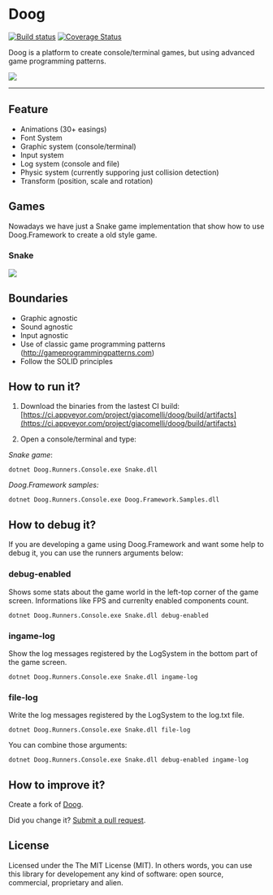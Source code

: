 Doog
===========

[![Build status](https://ci.appveyor.com/api/projects/status/57spmopic2m8kau5?svg=true)](https://ci.appveyor.com/project/giacomelli/doog) [![Coverage Status](https://coveralls.io/repos/github/giacomelli/Doog/badge.svg?branch=master)](https://coveralls.io/github/giacomelli/Doog?branch=master)

Doog is a platform to create console/terminal games, but using advanced game programming patterns.

![](docs/gifs/Easings-2017-09-16.gif)

--------

## Feature
* Animations (30+ easings)
* Font System
* Graphic system (console/terminal)
* Input system
* Log system (console and file)
* Physic system (currently supporing just collision detection)
* Transform (position, scale and rotation)

## Games
Nowadays we have just a Snake game implementation that show how to use Doog.Framework to create a old style game. 

### Snake
![](docs/gifs/Snake-2017-09-16.gif)

## Boundaries
* Graphic agnostic
* Sound agnostic
* Input agnostic
* Use of classic game programming patterns (http://gameprogrammingpatterns.com)
* Follow the SOLID principles

## How to run it?
1. Download the binaries from the lastest CI build: [https://ci.appveyor.com/project/giacomelli/doog/build/artifacts](https://ci.appveyor.com/project/giacomelli/doog/build/artifacts)

2. Open a console/terminal and type:

*Snake game*:

```shell
dotnet Doog.Runners.Console.exe Snake.dll
```

*Doog.Framework samples:*

```shell
dotnet Doog.Runners.Console.exe Doog.Framework.Samples.dll
```

## How to debug it?
If you are developing a game using Doog.Framework and want some help to debug it, you can use the runners arguments below:

### debug-enabled
Shows some stats about the game world in the left-top corner of the game screen. Informations like FPS and currenlty enabled components count.

```shell
dotnet Doog.Runners.Console.exe Snake.dll debug-enabled
```

### ingame-log
Show the log messages registered by the LogSystem in the bottom part of the game screen.

```shell
dotnet Doog.Runners.Console.exe Snake.dll ingame-log
```

### file-log
Write the log messages registered by the LogSystem to the log.txt file.

```shell
dotnet Doog.Runners.Console.exe Snake.dll file-log
```

You can combine those arguments:

```shell
dotnet Doog.Runners.Console.exe Snake.dll debug-enabled ingame-log
```

## How to improve it?

Create a fork of [Doog](https://github.com/giacomelli/Doog/fork). 

Did you change it? [Submit a pull request](https://github.com/giacomelli/Doog/pull/new/master).

## License
Licensed under the The MIT License (MIT).
In others words, you can use this library for developement any kind of software: open source, commercial, proprietary and alien.

